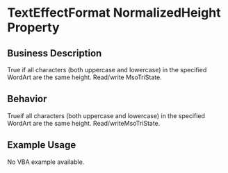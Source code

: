 # TextEffectFormat NormalizedHeight Property

## Business Description
True if all characters (both uppercase and lowercase) in the specified WordArt are the same height. Read/write MsoTriState.

## Behavior
Trueif all characters (both uppercase and lowercase) in the specified WordArt are the same height. Read/writeMsoTriState.

## Example Usage
No VBA example available.